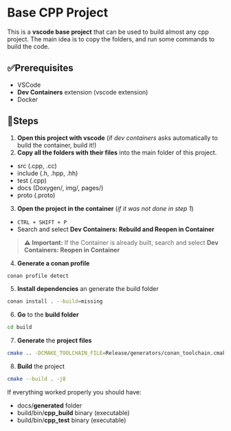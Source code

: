 # Base CPP Project
This is a **vscode base project** that can be used to build almost any cpp project. The main idea is to copy the folders, and run some commands to build the code.

## ✅Prerequisites
- VSCode
- **Dev Containers** extension (vscode extension)
- Docker

## 📃Steps
1. **Open this project with vscode** (if *dev containers* asks automatically to build the container, build it!)
2. **Copy all the folders with their files** into the main folder of this project. 
- src     (.cpp, .cc)
- include (.h, .hpp, .hh)
- test    (.cpp)
- docs    (Doxygen/, img/, pages/)
- proto   (.proto)
3. **Open the project in the container** (*if it was not done in step 1*)
- `CTRL + SHIFT + P`
- Search and select **Dev Containers: Rebuild and Reopen in Container**
> **⚠️ Important:** If the Container is already built, search and select **Dev Containers: Reopen in Container**

4. **Generate a conan profile**
```sh
conan profile detect
```

5. **Install dependencies** an generate the build folder
```sh
conan install . --build=missing
```

6. **Go** to the **build folder**
```sh
cd build
```

7. **Generate** the **project files**
```sh
cmake .. -DCMAKE_TOOLCHAIN_FILE=Release/generators/conan_toolchain.cmake  -DCMAKE_POLICY_DEFAULT_CMP0091=NEW -DCMAKE_BUILD_TYPE=Release -DCMAKE_EXPORT_COMPILE_COMMANDS=ON
```

8. **Build** the project
```sh
cmake --build . -j8
```

If everything worked properly you should have:
- docs/**generated** folder
- build/bin/**cpp_build** binary (executable)
- build/bin/**cpp_test** binary (executable)
